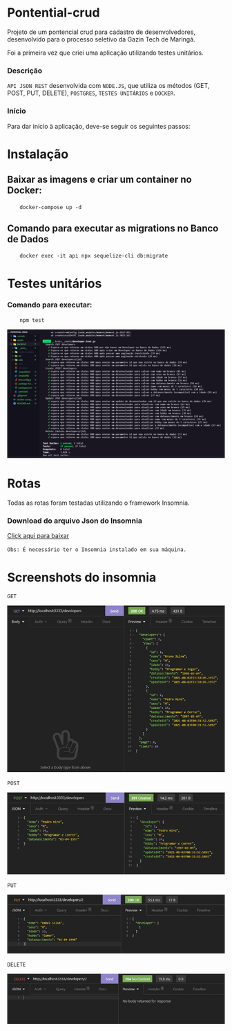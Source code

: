 # Pontential-crud
Projeto de um pontencial crud para cadastro de desenvolvedores, desenvolvido para o processo seletivo da Gazin Tech de Maringá.

Foi a primeira vez que criei uma aplicação utilizando testes unitários.

### Descrição
`API JSON REST` desenvolvida com `NODE.JS`, que utiliza os métodos (​GET​, ​POST​, ​PUT​, DELETE​), `POSTGRES`, `TESTES UNITÁRIOS` e `DOCKER`.

### Início
Para dar início à aplicação, deve-se seguir os seguintes passos: 

# Instalação 

## Baixar as imagens e criar um container no Docker:
```
    docker-compose up -d 
```

## Comando para executar as migrations no Banco de Dados

```
    docker exec -it api npx sequelize-cli db:migrate
```
# Testes unitários

### Comando para executar: 

```
    npm test
```

   ![](assets\testeUnit.jpeg?raw=true "Tests")

# Rotas
Todas as rotas foram testadas utilizando o framework Insomnia.

### Download do arquivo Json do Insomnia
  
  <a href="https://drive.google.com/file/d/1hdNuzNoqmDa3QjFJaPKnu2UCZ-D2aayC/view?usp=sharing" download>Click aqui para baixar</a>

  `Obs: É necessário ter o Insomnia instalado em sua máquina.`

  # Screenshots do insomnia

    GET
   ![GET](assets\get.jpeg)

    
    POST
   ![POST](assets\post.jpeg)


    PUT
   ![PUT](assets\put.jpeg)

    DELETE
   ![DELETE](assets\delete.jpeg)